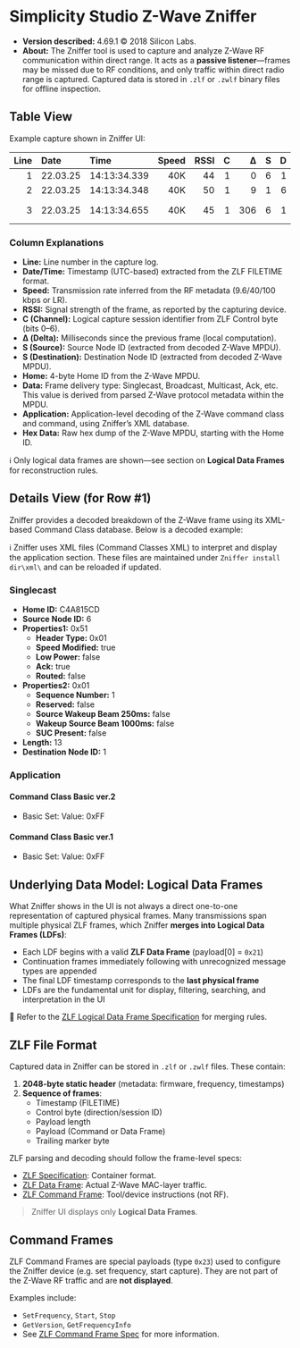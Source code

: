 # Simplicity Studio Z-Wave Zniffer

- **Version described:** 4.69.1 © 2018 Silicon Labs.
- **About:** The Zniffer tool is used to capture and analyze Z-Wave RF
  communication within direct range. It acts as a **passive listener**—frames
  may be missed due to RF conditions, and only traffic within direct radio range
  is captured. Captured data is stored in `.zlf` or `.zwlf` binary files for
  offline inspection.

## Table View

Example capture shown in Zniffer UI:

| Line | Date     | Time         | Speed | RSSI |   C |   Δ |   S |   D | Home       | Data       | Application         | Hex Data                                 |
| ---: | :------- | :----------- | ----: | ---: | --: | --: | --: | --: | :--------- | ---------- | ------------------- | ---------------------------------------- |
|    1 | 22.03.25 | 14:13:34.339 |   40K |   44 |   1 |   0 |   6 |   1 | `C4A815CD` | Singlecast | Basic Set           | `C4A815CD0651010D012001FFCF`             |
|    2 | 22.03.25 | 14:13:34.348 |   40K |   50 |   1 |   9 |   1 |   6 | `C4A815CD` | Ack        |                     | `C4A815CD0113010A0654`                   |
|    3 | 22.03.25 | 14:13:34.655 |   40K |   45 |   1 | 306 |   6 |   1 | `C4A815CD` | Singlecast | Notification Report | `C4A815CD06510213017105000000FF07080088` |

### Column Explanations

- **Line:** Line number in the capture log.
- **Date/Time:** Timestamp (UTC-based) extracted from the ZLF FILETIME format.
- **Speed:** Transmission rate inferred from the RF metadata (9.6/40/100 kbps or
  LR).
- **RSSI:** Signal strength of the frame, as reported by the capturing device.
- **C (Channel):** Logical capture session identifier from ZLF Control byte
  (bits 0–6).
- **Δ (Delta):** Milliseconds since the previous frame (local computation).
- **S (Source):** Source Node ID (extracted from decoded Z-Wave MPDU).
- **S (Destination):** Destination Node ID (extracted from decoded Z-Wave MPDU).
- **Home:** 4-byte Home ID from the Z-Wave MPDU.
- **Data:** Frame delivery type: Singlecast, Broadcast, Multicast, Ack, etc.
  This value is derived from parsed Z-Wave protocol metadata within the MPDU.
- **Application:** Application-level decoding of the Z-Wave command class and
  command, using Zniffer’s XML database.
- **Hex Data:** Raw hex dump of the Z-Wave MPDU, starting with the Home ID.

ℹ️ Only logical data frames are shown—see section on **Logical Data Frames** for
reconstruction rules.

## Details View (for Row #1)

Zniffer provides a decoded breakdown of the Z-Wave frame using its XML-based
Command Class database. Below is a decoded example:

ℹ️ Zniffer uses XML files (Command Classes XML) to interpret and display the
application section. These files are maintained under `Zniffer install dir\xml\`
and can be reloaded if updated.

### Singlecast

- **Home ID:** C4A815CD
- **Source Node ID:** 6
- **Properties1:** 0x51
  - **Header Type:** 0x01
  - **Speed Modified:** true
  - **Low Power:** false
  - **Ack:** true
  - **Routed:** false
- **Properties2:** 0x01
  - **Sequence Number:** 1
  - **Reserved:** false
  - **Source Wakeup Beam 250ms:** false
  - **Wakeup Source Beam 1000ms:** false
  - **SUC Present:** false
- **Length:** 13
- **Destination Node ID:** 1

### Application

#### Command Class Basic ver.2

- Basic Set: Value: 0xFF

#### Command Class Basic ver.1

- Basic Set: Value: 0xFF

## Underlying Data Model: Logical Data Frames

What Zniffer shows in the UI is not always a direct one-to-one representation of
captured physical frames. Many transmissions span multiple physical ZLF frames,
which Zniffer **merges into Logical Data Frames (LDFs)**:

- Each LDF begins with a valid **ZLF Data Frame** (payload[0] = `0x21`)
- Continuation frames immediately following with unrecognized message types are
  appended
- The final LDF timestamp corresponds to the **last physical frame**
- LDFs are the fundamental unit for display, filtering, searching, and
  interpretation in the UI

🔗 Refer to the
[ZLF Logical Data Frame Specification](../specs/zlf-logical-data-frame.md) for
merging rules.

## ZLF File Format

Captured data in Zniffer can be stored in `.zlf` or `.zwlf` files. These
contain:

1. **2048-byte static header** (metadata: firmware, frequency, timestamps)
2. **Sequence of frames**:
   - Timestamp (FILETIME)
   - Control byte (direction/session ID)
   - Payload length
   - Payload (Command or Data Frame)
   - Trailing marker byte

ZLF parsing and decoding should follow the frame-level specs:

- [ZLF Specification](../specs/zlf.md): Container format.
- [ZLF Data Frame](../specs/zlf-data-frame.md): Actual Z-Wave MAC-layer traffic.
- [ZLF Command Frame](../specs/zlf-command-frame.md): Tool/device instructions
  (not RF).

> Zniffer UI displays only **Logical Data Frames**.

## Command Frames

ZLF Command Frames are special payloads (type `0x23`) used to configure the
Zniffer device (e.g. set frequency, start capture). They are not part of the
Z-Wave RF traffic and are **not displayed**.

Examples include:

- `SetFrequency`, `Start`, `Stop`
- `GetVersion`, `GetFrequencyInfo`
- See [ZLF Command Frame Spec](../specs/zlf-command-frame.md) for more
  information.
